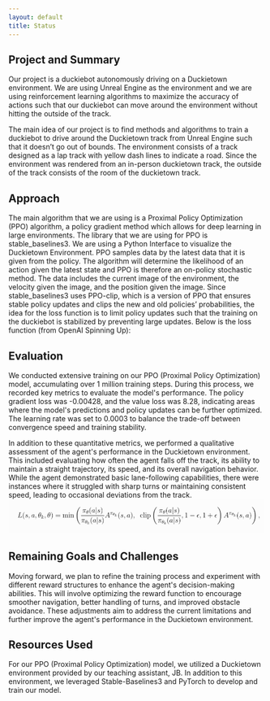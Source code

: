 ```yaml
---
layout: default
title: Status
---
```

## Project and Summary
Our project is a duckiebot autonomously driving on a Duckietown environment. We are using Unreal Engine as the environment and we are using reinforcement learning algorithms to maximize the accuracy of actions such that our duckiebot can move around the environment without hitting the outside of the track.

The main idea of our project is to find methods and algorithms to train a duckiebot to drive around the Duckietown track from Unreal Engine such that it doesn’t go out of bounds. The environment consists of a track designed as a lap track with yellow dash lines to indicate a road. Since the environment was rendered from an in-person duckietown track, the outside of the track consists of the room of the duckietown track.


## Approach
The main algorithm that we are using is a Proximal Policy Optimization (PPO) algorithm, a policy gradient method which allows for deep learning in large environments. The library that we are using for PPO is stable_baselines3. We are using a Python Interface to visualize the Duckietown Environment. PPO samples data by the latest data that it is given from the policy. The algorithm will determine the likelihood of an action given the latest state and PPO is therefore an on-policy stochastic method. The data includes the current image of the environment, the velocity given the image, and the position given the image.   Since stable_baselines3 uses PPO-clip, which is a version of PPO that ensures stable policy updates and clips the new and old policies’ probabilities, the idea for the loss function is to limit policy updates such that the training on the duckiebot is stabilized by preventing large updates. Below is the loss function (from OpenAI Spinning Up):
## Evaluation
We conducted extensive training on our PPO (Proximal Policy Optimization) model, accumulating over 1 million training steps. During this process, we recorded key metrics to evaluate the model's performance. The policy gradient loss was -0.00428, and the value loss was 8.28, indicating areas where the model's predictions and policy updates can be further optimized. The learning rate was set to 0.0003 to balance the trade-off between convergence speed and training stability.

In addition to these quantitative metrics, we performed a qualitative assessment of the agent's performance in the Duckietown environment. This included evaluating how often the agent falls off the track, its ability to maintain a straight trajectory, its speed, and its overall navigation behavior. While the agent demonstrated basic lane-following capabilities, there were instances where it struggled with sharp turns or maintaining consistent speed, leading to occasional deviations from the track.
![CS175](CS175.webp)



## Remaining Goals and Challenges
Moving forward, we plan to refine the training process and experiment with different reward structures to enhance the agent's decision-making abilities. This will involve optimizing the reward function to encourage smoother navigation, better handling of turns, and improved obstacle avoidance. These adjustments aim to address the current limitations and further improve the agent's performance in the Duckietown environment.

## Resources Used

For our PPO (Proximal Policy Optimization) model, we utilized a Duckietown environment provided by our teaching assistant, JB. In addition to this environment, we leveraged Stable-Baselines3 and PyTorch to develop and train our model.
